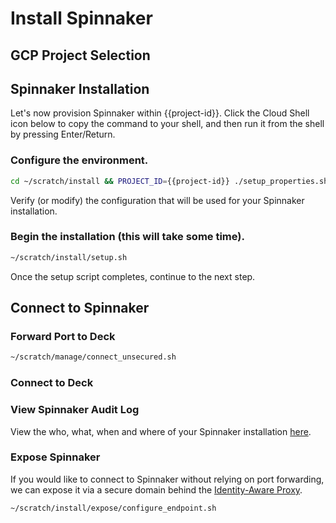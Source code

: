 # Install Spinnaker

## GCP Project Selection

<walkthrough-project-billing-setup>
</walkthrough-project-billing-setup>

## Spinnaker Installation

Let's now provision Spinnaker within {{project-id}}. Click the Cloud Shell icon below to copy the command to your shell, and then run it from the shell by pressing Enter/Return.

### Configure the environment.

```bash
cd ~/scratch/install && PROJECT_ID={{project-id}} ./setup_properties.sh
```

Verify (or modify) the configuration that will be used for your Spinnaker installation.

<walkthrough-editor-open-file
    filePath="scratch/install/properties"
    text="Open properties file">
</walkthrough-editor-open-file>

### Begin the installation (this will take some time).

```bash
~/scratch/install/setup.sh
```

Once the setup script completes, continue to the next step.

## Connect to Spinnaker

### Forward Port to Deck

```bash
~/scratch/manage/connect_unsecured.sh
```

### Connect to Deck

<walkthrough-spotlight-pointer
    spotlightId="devshell-web-preview-button"
    text="Connect to Spinnaker via 'Preview on port 8080'">
</walkthrough-spotlight-pointer>

### View Spinnaker Audit Log

View the who, what, when and where of your Spinnaker installation
[here](https://console.developers.google.com/logs/viewer?project={{project-id}}&resource=cloud_function&minLogLevel=200).

### Expose Spinnaker

If you would like to connect to Spinnaker without relying on port forwarding, we can
expose it via a secure domain behind the [Identity-Aware Proxy](https://cloud.google.com/iap/).

```bash
~/scratch/install/expose/configure_endpoint.sh
```
